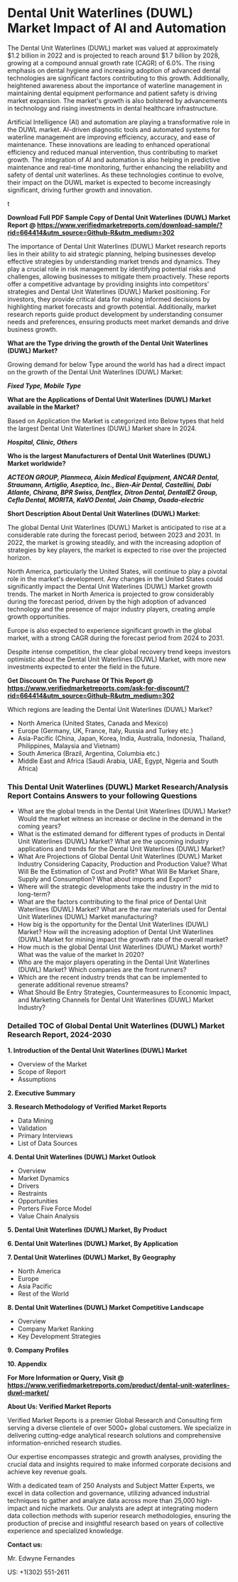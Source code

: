 <meta name="title" content="Global Dental Unit Waterlines (DUWL) Market Impact of AI and Automation"><meta name="description" content="The Dental Unit Waterlines (DUWL) market was valued at approximately $1.2 billion in 2022 and is projected to reach around $1.7 billion by 2028, growing at a compound "><meta name="title" content="Dental Unit Waterlines (DUWL) Market Size, Share, Scope, Trends, Growth, Opportunities, Analysis, Forecast"><h1>Dental Unit Waterlines (DUWL) Market Impact of AI and Automation</h1><p>The Dental Unit Waterlines (DUWL) market was valued at approximately $1.2 billion in 2022 and is projected to reach around $1.7 billion by 2028, growing at a compound annual growth rate (CAGR) of 6.0%. The rising emphasis on dental hygiene and increasing adoption of advanced dental technologies are significant factors contributing to this growth. Additionally, heightened awareness about the importance of waterline management in maintaining dental equipment performance and patient safety is driving market expansion. The market's growth is also bolstered by advancements in technology and rising investments in dental healthcare infrastructure.</p><p>Artificial Intelligence (AI) and automation are playing a transformative role in the DUWL market. AI-driven diagnostic tools and automated systems for waterline management are improving efficiency, accuracy, and ease of maintenance. These innovations are leading to enhanced operational efficiency and reduced manual intervention, thus contributing to market growth. The integration of AI and automation is also helping in predictive maintenance and real-time monitoring, further enhancing the reliability and safety of dental unit waterlines. As these technologies continue to evolve, their impact on the DUWL market is expected to become increasingly significant, driving further growth and innovation.</p>t</p><p id="" class=""><strong>Download Full PDF Sample Copy of Dental Unit Waterlines (DUWL) Market Report @ <a href="https://www.verifiedmarketreports.com/download-sample/?rid=664414&utm_source=Github-R&utm_medium=302" target="_blank">https://www.verifiedmarketreports.com/download-sample/?rid=664414&utm_source=Github-R&utm_medium=302</a></strong></p><p>The importance of&nbsp;Dental Unit Waterlines (DUWL) Market research reports lies in their ability to aid strategic planning, helping businesses develop effective strategies by understanding market trends and dynamics. They play a crucial role in risk management by identifying potential risks and challenges, allowing businesses to mitigate them proactively. These reports offer a competitive advantage by providing insights into competitors' strategies and Dental Unit Waterlines (DUWL) Market positioning. For investors, they provide critical data for making informed decisions by highlighting market forecasts and growth potential. Additionally, market research reports guide product development by understanding consumer needs and preferences, ensuring products meet market demands and drive business growth.</p><p><strong>What are the&nbsp;Type driving the growth of the Dental Unit Waterlines (DUWL) Market?</strong></p><p id="" class="">Growing demand for below Type around the world has had a direct impact on the growth of the Dental Unit Waterlines (DUWL) Market:</p><em><strong>Fixed Type, Mobile Type</strong></em></p><strong>What are the&nbsp;Applications&nbsp;of Dental Unit Waterlines (DUWL) Market available in the Market?</strong></p><p id="" class="">Based on Application the Market is categorized into Below types that held the largest Dental Unit Waterlines (DUWL) Market share In 2024.</p><em><strong>Hospital, Clinic, Others</strong></em></p><strong>Who is the largest Manufacturers of Dental Unit Waterlines (DUWL) Market worldwide?</strong></p><p><em><strong>ACTEON GROUP, Planmeca, Aixin Medical Equipment, ANCAR Dental, Straumann, Artiglio, Aseptico, Inc., Bien-Air Dental, Castellini, Dabi Atlante, Chirana, BPR Swiss, Dentflex, Ditron Dental, DentalEZ Group, Cefla Dental, MORITA, KaVO Dental, Join Champ, Osada-electric</strong></em></p><p id="" class=""><strong>Short Description About Dental Unit Waterlines (DUWL) Market:</strong></p><p>The global Dental Unit Waterlines (DUWL) Market is anticipated to rise at a considerable rate during the forecast period, between 2023 and 2031. In 2022, the market is growing steadily, and with the increasing adoption of strategies by key players, the market is expected to rise over the projected horizon.</p><p>North America, particularly the United States, will continue to play a pivotal role in the market's development. Any changes in the United States could significantly impact the Dental Unit Waterlines (DUWL) Market growth trends. The market in North America is projected to grow considerably during the forecast period, driven by the high adoption of advanced technology and the presence of major industry players, creating ample growth opportunities.</p><p>Europe is also expected to experience significant growth in the global market, with a strong CAGR during the forecast period from 2024 to 2031.</p><p>Despite intense competition, the clear global recovery trend keeps investors optimistic about the Dental Unit Waterlines (DUWL) Market, with more new investments expected to enter the field in the future.</p><p id="" class=""><strong>Get Discount On The Purchase Of This Report @ <a href="https://www.verifiedmarketreports.com/ask-for-discount/?rid=664414&utm_source=Github-R&utm_medium=302" target="_blank">https://www.verifiedmarketreports.com/ask-for-discount/?rid=664414&utm_source=Github-R&utm_medium=302</a></strong></p>Which regions are leading the Dental Unit Waterlines (DUWL) Market?</p><ul><li>North America (United States, Canada and Mexico)</li><li>Europe (Germany, UK, France, Italy, Russia and Turkey etc.)</li><li>Asia-Pacific (China, Japan, Korea, India, Australia, Indonesia, Thailand, Philippines, Malaysia and Vietnam)</li><li>South America (Brazil, Argentina, Columbia etc.)</li><li>Middle East and Africa (Saudi Arabia, UAE, Egypt, Nigeria and South Africa)</li></ul><h3 id="" class="">This Dental Unit Waterlines (DUWL) Market Research/Analysis Report Contains Answers to your following Questions</h3><ul><li>What are the global trends in the Dental Unit Waterlines (DUWL) Market? Would the market witness an increase or decline in the demand in the coming years?</li><li>What is the estimated demand for different types of products in Dental Unit Waterlines (DUWL) Market? What are the upcoming industry applications and trends for the Dental Unit Waterlines (DUWL) Market?</li><li>What Are Projections of Global Dental Unit Waterlines (DUWL) Market Industry Considering Capacity, Production and Production Value? What Will Be the Estimation of Cost and Profit? What Will Be Market Share, Supply and Consumption? What about imports and Export?</li><li>Where will the strategic developments take the industry in the mid to long-term?</li><li>What are the factors contributing to the final price of Dental Unit Waterlines (DUWL) Market? What are the raw materials used for Dental Unit Waterlines (DUWL) Market manufacturing?</li><li>How big is the opportunity for the Dental Unit Waterlines (DUWL) Market? How will the increasing adoption of Dental Unit Waterlines (DUWL) Market for mining impact the growth rate of the overall market?</li><li>How much is the global Dental Unit Waterlines (DUWL) Market worth? What was the value of the market In 2020?</li><li>Who are the major players operating in the Dental Unit Waterlines (DUWL) Market? Which companies are the front runners?</li><li>Which are the recent industry trends that can be implemented to generate additional revenue streams?</li><li>What Should Be Entry Strategies, Countermeasures to Economic Impact, and Marketing Channels for Dental Unit Waterlines (DUWL) Market Industry?</li></ul><h3 id="" class="">Detailed TOC of Global Dental Unit Waterlines (DUWL) Market Research Report, 2024-2030</h3><p id="" class=""><strong>1. Introduction of the Dental Unit Waterlines (DUWL) Market</strong></p><ul><li>Overview of the Market</li><li>Scope of Report</li><li>Assumptions</li></ul><p id="" class=""><strong>2. Executive Summary</strong></p><p id="" class=""><strong>3. Research Methodology of Verified Market Reports</strong></p><ul><li>Data Mining</li><li>Validation</li><li>Primary Interviews</li><li>List of Data Sources</li></ul><p id="" class=""><strong>4. Dental Unit Waterlines (DUWL) Market Outlook</strong></p><ul><li>Overview</li><li>Market Dynamics</li><li>Drivers</li><li>Restraints</li><li>Opportunities</li><li>Porters Five Force Model</li><li>Value Chain Analysis</li></ul><p id="" class=""><strong>5. Dental Unit Waterlines (DUWL) Market, By Product</strong></p><p id="" class=""><strong>6. Dental Unit Waterlines (DUWL) Market, By Application</strong></p><p id="" class=""><strong>7. Dental Unit Waterlines (DUWL) Market, By Geography</strong></p><ul><li>North America</li><li>Europe</li><li>Asia Pacific</li><li>Rest of the World</li></ul><p id="" class=""><strong>8. Dental Unit Waterlines (DUWL) Market Competitive Landscape</strong></p><ul><li>Overview</li><li>Company Market Ranking</li><li>Key Development Strategies</li></ul><p id="" class=""><strong>9. Company Profiles</strong></p><p id="" class=""><strong>10. Appendix</strong></p><p id="" class=""><strong>For More Information or Query, Visit @ <a href="https://www.verifiedmarketreports.com/product/dental-unit-waterlines-duwl-market/" target="_blank">https://www.verifiedmarketreports.com/product/dental-unit-waterlines-duwl-market/</a></strong></p><p id="" class=""><strong>About Us: Verified Market Reports</strong></p><p id="" class="">Verified Market Reports is a premier Global Research and Consulting firm serving a diverse clientele of over 5000+ global customers. We specialize in delivering cutting-edge analytical research solutions and comprehensive information-enriched research studies.</p><p id="" class="">Our expertise encompasses strategic and growth analyses, providing the crucial data and insights required to make informed corporate decisions and achieve key revenue goals.</p><p id="" class="">With a dedicated team of 250 Analysts and Subject Matter Experts, we excel in data collection and governance, utilizing advanced industrial techniques to gather and analyze data across more than 25,000 high-impact and niche markets. Our analysts are adept at integrating modern data collection methods with superior research methodologies, ensuring the production of precise and insightful research based on years of collective experience and specialized knowledge.</p><p id="" class=""><strong>Contact us:</strong></p><p id="" class="">Mr. Edwyne Fernandes</p><p id="" class="">US: +1(302) 551-2611</p>